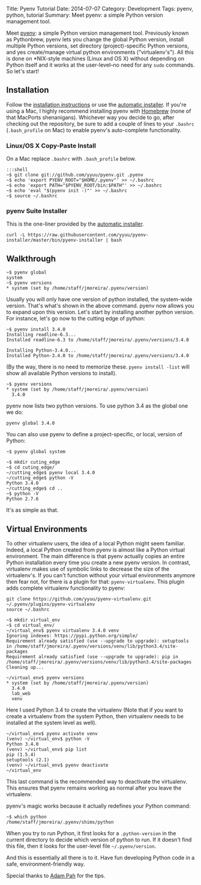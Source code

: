 Title: Pyenv Tutorial
Date: 2014-07-07
Category: Development
Tags: pyenv, python, tutorial
Summary: Meet pyenv: a simple Python version management tool.

Meet [pyenv](https://github.com/yyuu/pyenv): a simple Python version management tool. Previously known as Pythonbrew, pyenv lets you change the global Python version, install multiple Python versions, set directory (project)-specific Python versions, and yes create/manage virtual python environments ("virtualenv's"). All this is done on *NIX-style machines (Linux and OS X) without depending on Python itself and it works at the user-level–no need for any `sudo` commands. So let's start!

## Installation
Follow the [installation instructions](https://github.com/yyuu/pyenv#installation) or use the [automatic installer](https://github.com/yyuu/pyenv-installer). If you're using a Mac, I highly recommend installing pyenv with [Homebrew](https://github.com/yyuu/pyenv#homebrew-on-mac-os-x) (none of that MacPorts shenanigans). Whichever way you decide to go, after checking out the repository, be sure to add a couple of lines to your `.bashrc` (`.bash_profile` on Mac) to enable pyenv's auto-complete functionality.

### Linux/OS X Copy-Paste Install
On a Mac replace `.bashrc` with `.bash_profile` below.

    :::shell
    ~$ git clone git://github.com/yyuu/pyenv.git .pyenv
    ~$ echo 'export PYENV_ROOT="$HOME/.pyenv"' >> ~/.bashrc
    ~$ echo 'export PATH="$PYENV_ROOT/bin:$PATH"' >> ~/.bashrc
    ~$ echo 'eval "$(pyenv init -)"' >> ~/.bashrc
    ~$ source ~/.bashrc


### pyenv Suite Installer
This is the one-liner provided by the [automatic installer](https://github.com/yyuu/pyenv-installer).

    curl -L https://raw.githubusercontent.com/yyuu/pyenv-installer/master/bin/pyenv-installer | bash


## Walkthrough

    ~$ pyenv global
    system
    ~$ pyenv versions
    * system (set by /home/staff/jmoreira/.pyenv/version)

Usually you will only have one version of python installed, the system-wide version. That's what's shown in the above command. pyenv now allows you to expand upon this version. Let's start by installing another python version. For instance, let's go now to the cutting edge of python:

    ~$ pyenv install 3.4.0
    Installing readline-6.3...
    Installed readline-6.3 to /home/staff/jmoreira/.pyenv/versions/3.4.0

    Installing Python-3.4.0...
    Installed Python-3.4.0 to /home/staff/jmoreira/.pyenv/versions/3.4.0

(By the way, there is no need to memorize these. `pyenv install -list` will show all available Python versions to install).

    ~$ pyenv versions
    * system (set by /home/staff/jmoreira/.pyenv/version)
      3.4.0

pyenv now lists two python versions. To use python 3.4 as the global one we do:

    pyenv global 3.4.0

You can also use pyenv to define a project-specific, or local, version of Python:

    ~$ pyenv global system

    ~$ mkdir cuting_edge
    ~$ cd cuting_edge/
    ~/cutting_edge$ pyenv local 3.4.0
    ~/cutting_edge$ python -V
    Python 3.4.0
    ~/cutting_edge$ cd ..
    ~$ python -V
    Python 2.7.6

It's as simple as that.


## Virtual Environments

To other virtualenv users, the idea of a local Python might seem familiar. Indeed, a local Python created from pyenv is almost like a Python virtual environment. The main difference is that pyenv actually copies an entire Python installation every time you create a new pyenv version. In contrast, virtualenv makes use of symbolic links to decrease the size of the virtualenv's.
If you can't function without your virtual environments anymore then fear not, for there is a plugin for that: `pyenv-virtualenv`. This plugin adds complete virtualenv functionality to pyenv:

    git clone https://github.com/yyuu/pyenv-virtualenv.git ~/.pyenv/plugins/pyenv-virtualenv
    source ~/.bashrc

    ~$ mkdir virtual_env
    ~$ cd virtual_env/
    ~/virtual_env$ pyenv virtualenv 3.4.0 venv
    Ignoring indexes: https://pypi.python.org/simple/
    Requirement already satisfied (use --upgrade to upgrade): setuptools in /home/staff/jmoreira/.pyenv/versions/venv/lib/python3.4/site-packages
    Requirement already satisfied (use --upgrade to upgrade): pip in /home/staff/jmoreira/.pyenv/versions/venv/lib/python3.4/site-packages
    Cleaning up...

    ~/virtual_env$ pyenv versions
    * system (set by /home/staff/jmoreira/.pyenv/version)
      3.4.0
      lab_web
      venv

Here I used Python 3.4 to create the virtualenv (Note that if you want to create a virtualenv from the system Python, then virtualenv needs to be installed at the system level as well).

    ~/virtual_env$ pyenv activate venv
    (venv) ~/virtual_env$ python -V
    Python 3.4.0
    (venv) ~/virtual_env$ pip list
    pip (1.5.4)
    setuptools (2.1)
    (venv) ~/virtual_env$ pyenv deactivate
    ~/virtual_env

This last command is the recommended way to deactivate the virtualenv. This ensures that pyenv remains working as normal after you leave the virtualenv.

pyenv's magic works because it actually redefines your Python command:

    ~$ which python
    /home/staff/jmoreira/.pyenv/shims/python

When you try to run Python, it first looks for a `.python-version` in the current directory to decide which version of python to run. If it doesn't find this file, then it looks for the user-level file `~/.pyenv/version`.

And this is essentially all there is to it. Have fun developing Python code in a safe, environment-friendly way.

Special thanks to [Adam Pah](https://amaral.northwestern.edu/people/pah/) for the tips.
